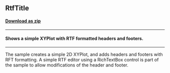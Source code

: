 ## RtfTitle
#### [Download as zip](https://minhaskamal.github.io/DownGit/#/home?url=https://github.com/GrapeCity/ComponentOne-WinForms-Samples/tree/master/NetFramework\Charts\CS\RtfTitle)
____
#### Shows a simple XYPlot with RTF formatted headers and footers.
____
The sample creates a simple 2D XYPlot, and adds headers and footers with RFT formatting.  A simple RTF editor using a RichTextBox control is part of the sample to allow modifications of the header and footer. 